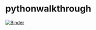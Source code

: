 # pythonwalkthrough

[![Binder](https://mybinder.org/badge.svg)](https://mybinder.org/v2/gh/E-Cole-I/pythonwalkthrough/master)
